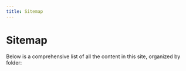 ```yaml
---
title: Sitemap
---
```


<script setup>
import Sitemap from '@theme/components/Sitemap/Sitemap.vue';
</script>

# Sitemap

Below is a comprehensive list of all the content in this site, organized by folder:

<Sitemap />
